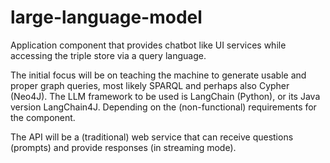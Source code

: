 # large-language-model
Application component that provides chatbot like UI services while accessing the triple store via a query language. 

The initial focus will be on teaching the machine to generate usable and proper graph queries, most likely SPARQL and perhaps also Cypher (Neo4J). The LLM framework to be used is LangChain (Python), or its Java version LangChain4J. Depending on the (non-functional) requirements for the component.

The API will be a (traditional) web service that can receive questions (prompts) and provide responses (in streaming mode).
